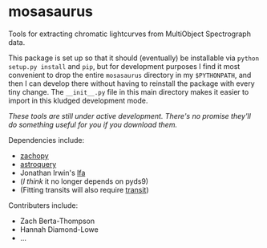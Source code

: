 # mosasaurus
Tools for extracting chromatic lightcurves from MultiObject Spectrograph data.

This package is set up so that it should (eventually) be installable via `python setup.py install` and `pip`, but for development purposes I find it most convenient to drop the entire `mosasaurus` directory in my `$PYTHONPATH`, and then I can develop there without having to reinstall the package with every tiny change. The `__init__.py` file in this main directory makes it easier to import in this kludged development mode.

*These tools are still under active development. There's no promise they'll do something useful for you if you download them.*

Dependencies include:

+ [zachopy](https://github.com/zkbt/zachopy)
+ [astroquery](https://github.com/astropy/astroquery)
+ Jonathan Irwin's [lfa](https://github.com/mdwarfgeek/lib)
+ (*I think* it no longer depends on pyds9)
+ (Fitting transits will also require [transit](https://github.com/zkbt/transit))

Contributers include:

+ Zach Berta-Thompson
+ Hannah Diamond-Lowe
+ ...
